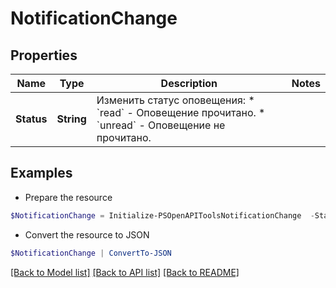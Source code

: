 # NotificationChange
## Properties

Name | Type | Description | Notes
------------ | ------------- | ------------- | -------------
**Status** | **String** | Изменить статус оповещения: * &#x60;read&#x60; - Оповещение прочитано. * &#x60;unread&#x60; - Оповещение не прочитано. | 

## Examples

- Prepare the resource
```powershell
$NotificationChange = Initialize-PSOpenAPIToolsNotificationChange  -Status null
```

- Convert the resource to JSON
```powershell
$NotificationChange | ConvertTo-JSON
```

[[Back to Model list]](../README.md#documentation-for-models) [[Back to API list]](../README.md#documentation-for-api-endpoints) [[Back to README]](../README.md)

